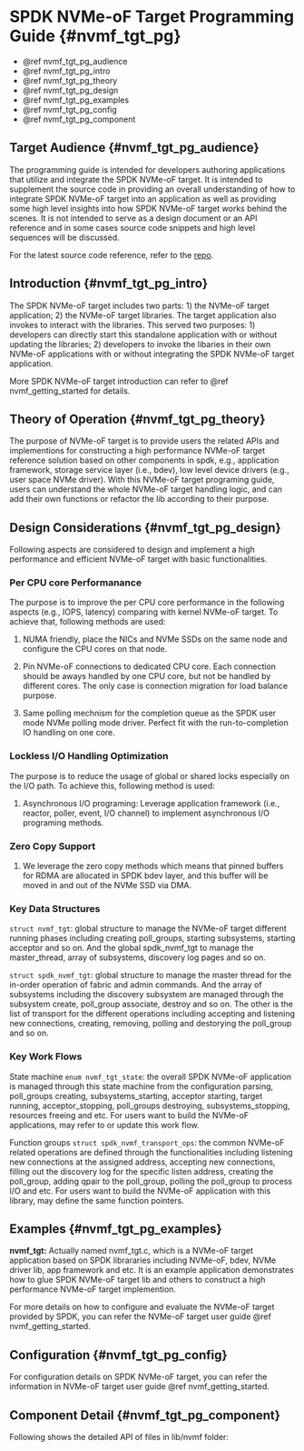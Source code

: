 # SPDK NVMe-oF Target Programming Guide {#nvmf_tgt_pg}

* @ref nvmf_tgt_pg_audience
* @ref nvmf_tgt_pg_intro
* @ref nvmf_tgt_pg_theory
* @ref nvmf_tgt_pg_design
* @ref nvmf_tgt_pg_examples
* @ref nvmf_tgt_pg_config
* @ref nvmf_tgt_pg_component

## Target Audience {#nvmf_tgt_pg_audience}

The programming guide is intended for developers authoring applications that utilize and integrate
the SPDK NVMe-oF target.
It is intended to supplement the source code in providing an overall understanding of how to
integrate SPDK NVMe-oF target into an application as well as providing some high level insights
into how SPDK NVMe-oF target works behind the scenes. It is not intended to serve as a design
document or an API reference and in some cases source code snippets and high level sequences
will be discussed.

For the latest source code reference, refer to the [repo](https://github.com/spdk).

## Introduction {#nvmf_tgt_pg_intro}

The SPDK NVMe-oF target includes two parts: 1) the NVMe-oF target application; 2) the NVMe-oF
target libraries. The target application also invokes to interact with the libraries. This served
two purposes: 1) developers can directly start this standalone application with or without
updating the libraries; 2) developers to invoke the libaries in their own NVMe-oF applications
with or without integrating the SPDK NVMe-oF target application.

More SPDK NVMe-oF target introduction can refer to @ref nvmf_getting_started for details.

## Theory of Operation {#nvmf_tgt_pg_theory}

The purpose of NVMe-oF target is to provide users the related APIs and implementions for
constructing a high performance NVMe-oF target reference solution based on other components
in spdk, e.g., application framework, storage service layer (i.e., bdev), low level device
drivers (e.g., user space NVMe driver). With this NVMe-oF target programing guide, users can
understand the whole NVMe-oF target handling logic, and can add their own functions or refactor
the lib according to their purpose.

## Design Considerations {#nvmf_tgt_pg_design}

Following aspects are considered to design and implement a high performance and efficient NVMe-oF
target with basic functionalities.

### Per CPU core Performanance

The purpose is to improve the per CPU core performance in the following aspects (e.g., IOPS, latency)
comparing with kernel NVMe-oF target. To achieve that, following methods are used:

1. NUMA friendly, place the NICs and NVMe SSDs on the same node and configure the CPU cores on
that node.

2. Pin NVMe-oF connections to dedicated CPU core. Each connection should be aways handled by one
CPU core, but not be handled by different cores. The only case is connection migration for load
balance purpose.

3. Same polling mechnism for the completion queue as the SPDK user mode NVMe polling mode driver.
Perfect fit with the run-to-completion IO handling on one core.

### Lockless I/O Handling Optimization

The purpose is to reduce the usage of global or shared locks especially on the I/O path. To achieve
this, following method is used:

1. Asynchronous I/O programing: Leverage application framework (i.e., reactor, poller, event, I/O
channel) to implement asynchronous I/O programing methods.

### Zero Copy Support

1. We leverage the zero copy methods which means that pinned buffers for RDMA are allocated in SPDK
bdev layer, and this buffer will be moved in and out of the NVMe SSD via DMA.

### Key Data Structures

`struct nvmf_tgt`: global structure to manage the NVMe-oF target different running phases including
creating poll_groups, starting subsystems, starting acceptor and so on. And the global spdk_nvmf_tgt
to manage the master_thread, array of subsystems, discovery log pages and so on.

`struct spdk_nvmf_tgt`: global structure to manage the master thread for the in-order operation
of fabric and admin commands. And the array of subsystems including the discovery subsystem are
managed through the subsystem create, poll_group associate, destroy and so on. The other is the
list of transport for the different operations including accepting and listening new connections,
creating, removing, polling and destorying the poll_group and so on.

### Key Work Flows

State machine `enum nvmf_tgt_state`: the overall SPDK NVMe-oF application is managed through this
state machine from the configuration parsing, poll_groups creating, subsystems_starting, acceptor
starting, target running, acceptor_stopping, poll_groups destroying, subsystems_stopping, resources
freeing and etc. For users want to build the NVMe-oF applications, may refer to or update this work
flow.

Function groups `struct spdk_nvmf_transport_ops`: the common NVMe-oF related operations are defined
through the functionalities including listening new connections at the assigned address, accepting
new connections, filling out the discovery log for the specific listen address, creating the poll_group,
adding qpair to the poll_group, polling the poll_group to process I/O and etc. For users want to build
the NVMe-oF application with this library, may define the same function pointers.

## Examples {#nvmf_tgt_pg_examples}

**nvmf_tgt:** Actually named nvmf_tgt.c, which is a NVMe-oF target application based on SPDK
librararies including NVMe-oF, bdev, NVMe driver lib, app framework and etc. It is an example
application demonstrates how to glue SPDK NVMe-oF target lib and others to construct a high
performance NVMe-oF target implemention.

For more details on how to configure and evaluate the NVMe-oF target provided by SPDK, you can refer
the NVMe-oF target user guide @ref nvmf_getting_started.

## Configuration {#nvmf_tgt_pg_config}

For configuration details on SPDK NVMe-oF target, you can refer the information in NVMe-oF target user
guide @ref nvmf_getting_started.

## Component Detail {#nvmf_tgt_pg_component}

Following shows the detailed API of files in lib/nvmf folder:
